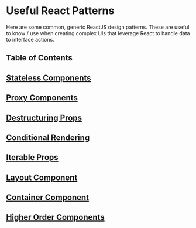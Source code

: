 # Useful React Patterns

Here are some common, generic ReactJS design patterns. These are useful to know / use when creating complex UIs that leverage React to handle data to interface actions.


## Table of Contents

## [Stateless Components](https://github.com/mottaquikarim/advanced-react/tree/master/DesignPatterns/UsefulReactPatterns/StatelessComponents)
## [Proxy Components](https://github.com/mottaquikarim/advanced-react/blob/master/DesignPatterns/UsefulReactPatterns/ProxyComponent/README.md)
## [Destructuring Props](https://github.com/mottaquikarim/advanced-react/tree/master/DesignPatterns/UsefulReactPatterns/DestructuringProps)
## [Conditional Rendering](https://github.com/mottaquikarim/advanced-react/tree/master/DesignPatterns/UsefulReactPatterns/ConditionalRendering)
## [Iterable Props](https://github.com/mottaquikarim/advanced-react/tree/master/DesignPatterns/UsefulReactPatterns/IterableProps)
## [Layout Component](https://github.com/mottaquikarim/advanced-react/tree/master/DesignPatterns/UsefulReactPatterns/LayoutComponent)
## [Container Component](https://github.com/mottaquikarim/advanced-react/tree/master/DesignPatterns/UsefulReactPatterns/ContainerComponent)
## [Higher Order Components](https://github.com/mottaquikarim/advanced-react/tree/master/DesignPatterns/UsefulReactPatterns/HigherOrderComponents)




